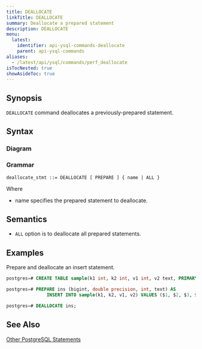```yaml
---
title: DEALLOCATE
linkTitle: DEALLOCATE
summary: Deallocate a prepared statement
description: DEALLOCATE
menu:
  latest:
    identifier: api-ysql-commands-deallocate
    parent: api-ysql-commands
aliases:
  - /latest/api/ysql/commands/perf_deallocate
isTocNested: true
showAsideToc: true
---
```


## Synopsis

`DEALLOCATE` command deallocates a previously-prepared statement.

## Syntax

### Diagram 

### Grammar
```
deallocate_stmt ::= DEALLOCATE [ PREPARE ] { name | ALL }
```

Where
- name specifies the prepared statement to deallocate.

## Semantics

- `ALL` option is to deallocate all prepared statements.

## Examples
Prepare and deallocate an insert statement.

```sql
postgres=# CREATE TABLE sample(k1 int, k2 int, v1 int, v2 text, PRIMARY KEY (k1, k2));
```

```sql
postgres=# PREPARE ins (bigint, double precision, int, text) AS 
               INSERT INTO sample(k1, k2, v1, v2) VALUES ($1, $2, $3, $4);
```

```sql
postgres=# DEALLOCATE ins;
```

## See Also
[Other PostgreSQL Statements](..)
